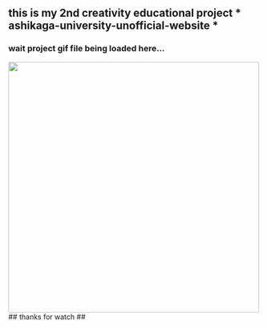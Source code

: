 ## this is my 2nd creativity educational project  * ashikaga-university-unofficial-website *
### wait project gif file being loaded here... ###
<img src="execution result .gif" width="500px">
## thanks for watch ##
